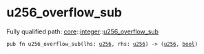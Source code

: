 # u256_overflow_sub

Fully qualified path: [core](./core.md)::[integer](./core-integer.md)::[u256_overflow_sub](./core-integer-u256_overflow_sub.md)

<pre><code class="language-cairo">pub fn u256_overflow_sub(lhs: <a href="core-integer-u256.html">u256</a>, rhs: <a href="core-integer-u256.html">u256</a>) -&gt; (<a href="core-integer-u256.html">u256</a>, <a href="core-bool.html">bool</a>)</code></pre>

